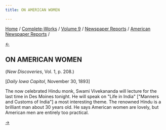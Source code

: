 ```yaml
---
title: ON AMERICAN WOMEN

---
```

<div>

[Home](../../../../index.htm) /
[Complete-Works](../../../complete_works.htm) / [Volume
9](../../volume_9_contents.htm) / [Newspaper
Reports](../newspaper_reports_contents.htm) / [American Newspaper
Reports](american_newspaper_contents.htm) /

[←](10_des_moines_daily_news_nov_30_1893.htm)

## ON AMERICAN WOMEN

(*New Discoveries*, Vol. 1, p. 208.)

\[*Daily Iowa Capitol*, November 30, 1893\]

The now celebrated Hindu monk, Swami Vivekananda will lecture for the
last time in Des Moines tonight. He will speak on "Life in India"
\["Manners and Customs of India"\] a most interesting theme. The
renowned Hindu is a brilliant man about 30 years old. He says American
women are lovely, but American men are entirely too practical.

[→](12_iowa_state_register_dec_1_1893.htm)

</div>
